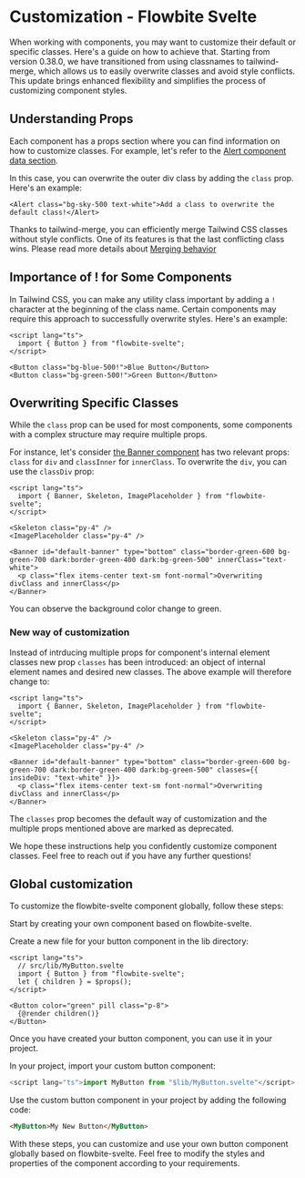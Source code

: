 # Customization - Flowbite Svelte


When working with components, you may want to customize their default or specific classes. Here's a guide on how to achieve that. Starting from version 0.38.0, we have transitioned from using classnames to tailwind-merge, which allows us to easily overwrite classes and avoid style conflicts. This update brings enhanced flexibility and simplifies the process of customizing component styles.

## Understanding Props

Each component has a props section where you can find information on how to customize classes. For example, let's refer to the [Alert component data section](https://next.flowbite-svelte.com/docs/components/alert#component-data).

In this case, you can overwrite the outer div class by adding the `class` prop. Here's an example:

```svelte
<Alert class="bg-sky-500 text-white">Add a class to overwrite the default class!</Alert>
```

Thanks to tailwind-merge, you can efficiently merge Tailwind CSS classes without style conflicts. One of its features is that the last conflicting class wins. Please read more details about [Merging behavior](https://github.com/dcastil/tailwind-merge/blob/v1.13.1/docs/features.md)

## Importance of ! for Some Components

In Tailwind CSS, you can make any utility class important by adding a `!` character at the beginning of the class name. Certain components may require this approach to successfully overwrite styles. Here's an example:

```svelte
<script lang="ts">
  import { Button } from "flowbite-svelte";
</script>

<Button class="bg-blue-500!">Blue Button</Button>
<Button class="bg-green-500!">Green Button</Button>
```

## Overwriting Specific Classes

While the `class` prop can be used for most components, some components with a complex structure may require multiple props.

For instance, let's consider [the Banner component](https://next.flowbite-svelte.com/docs/components/banner#component-data) has two relevant props: `class` for `div` and `classInner` for `innerClass`. To overwrite the `div`, you can use the `classDiv` prop:

```svelte
<script lang="ts">
  import { Banner, Skeleton, ImagePlaceholder } from "flowbite-svelte";
</script>

<Skeleton class="py-4" />
<ImagePlaceholder class="py-4" />

<Banner id="default-banner" type="bottom" class="border-green-600 bg-green-700 dark:border-green-400 dark:bg-green-500" innerClass="text-white">
  <p class="flex items-center text-sm font-normal">Overwriting divClass and innerClass</p>
</Banner>
```

You can observe the background color change to green.

### New way of customization

Instead of intrducing multiple props for component's internal element classes new prop `classes` has been introduced: an object of internal element names and desired new classes. The above example will therefore change to:

```svelte
<script lang="ts">
  import { Banner, Skeleton, ImagePlaceholder } from "flowbite-svelte";
</script>

<Skeleton class="py-4" />
<ImagePlaceholder class="py-4" />

<Banner id="default-banner" type="bottom" class="border-green-600 bg-green-700 dark:border-green-400 dark:bg-green-500" classes={{ insideDiv: "text-white" }}>
  <p class="flex items-center text-sm font-normal">Overwriting divClass and innerClass</p>
</Banner>
```

The `classes` prop becomes the default way of customization and the multiple props mentioned above are marked as deprecated.

We hope these instructions help you confidently customize component classes. Feel free to reach out if you have any further questions!

## Global customization

To customize the flowbite-svelte component globally, follow these steps:

Start by creating your own component based on flowbite-svelte.

Create a new file for your button component in the lib directory:

```svelte
<script lang="ts">
  // src/lib/MyButton.svelte
  import { Button } from "flowbite-svelte";
  let { children } = $props();
</script>

<Button color="green" pill class="p-8">
  {@render children()}
</Button>
```

Once you have created your button component, you can use it in your project.

In your project, import your custom button component:

```js
<script lang="ts">import MyButton from "$lib/MyButton.svelte"</script>
```

Use the custom button component in your project by adding the following code:

```html
<MyButton>My New Button</MyButton>
```

With these steps, you can customize and use your own button component globally based on flowbite-svelte. Feel free to modify the styles and properties of the component according to your requirements.
